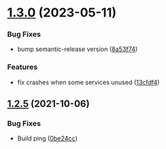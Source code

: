 # [1.3.0](https://github.com/joshua-giumelli-deltatre/aws-service-quotas-exporter/compare/v1.2.5...v1.3.0) (2023-05-11)


### Bug Fixes

* bump semantic-release version ([8a53f74](https://github.com/joshua-giumelli-deltatre/aws-service-quotas-exporter/commit/8a53f744f69eb0cb1226266c9ffabc11e43e4109))


### Features

* fix crashes when some services unused ([13cfdf4](https://github.com/joshua-giumelli-deltatre/aws-service-quotas-exporter/commit/13cfdf496bfc2d1b46bc75464f9c5739653d0a39))

## [1.2.5](https://github.com/joshua-giumelli-deltatre/aws-service-quotas-exporter/compare/v1.2.4...v1.2.5) (2021-10-06)


### Bug Fixes

* Build ping ([0be24cc](https://github.com/joshua-giumelli-deltatre/aws-service-quotas-exporter/commit/0be24ccfe03b081f01eb956be941cb6ec35a6968))
